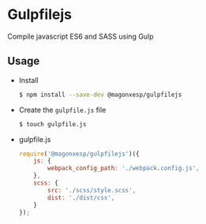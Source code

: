 # Gulpfilejs
Compile javascript ES6 and SASS using Gulp

## Usage
* Install
    ```sh
    $ npm install --save-dev @magonxesp/gulpfilejs
    ```
* Create the ```gulpfile.js``` file
    ```sh
    $ touch gulpfile.js
    ```
* gulpfile.js   
    ```javascript
    require('@magonxesp/gulpfilejs')({
        js: {
            webpack_config_path: './webpack.config.js',
        },
        scss: {
            src: './scss/style.scss',
            dist: './dist/css',
        }
    });
    ```